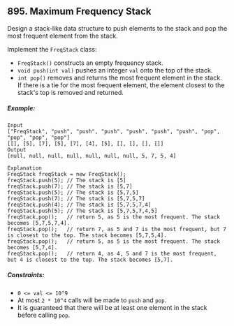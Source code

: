 ## 895. Maximum Frequency Stack

Design a stack-like data structure to push elements to the stack and pop the most frequent element from the stack.

Implement the ```FreqStack``` class:

* ```FreqStack()``` constructs an empty frequency stack.
* ```void push(int val)``` pushes an integer ```val``` onto the top of the stack.
* ```int pop()``` removes and returns the most frequent element in the stack. If there is a tie for the most frequent element, the element closest to the stack's top is removed and returned.

##### Example:
```
Input
["FreqStack", "push", "push", "push", "push", "push", "push", "pop", "pop", "pop", "pop"]
[[], [5], [7], [5], [7], [4], [5], [], [], [], []]
Output
[null, null, null, null, null, null, null, 5, 7, 5, 4]

Explanation
FreqStack freqStack = new FreqStack();
freqStack.push(5); // The stack is [5]
freqStack.push(7); // The stack is [5,7]
freqStack.push(5); // The stack is [5,7,5]
freqStack.push(7); // The stack is [5,7,5,7]
freqStack.push(4); // The stack is [5,7,5,7,4]
freqStack.push(5); // The stack is [5,7,5,7,4,5]
freqStack.pop();   // return 5, as 5 is the most frequent. The stack becomes [5,7,5,7,4].
freqStack.pop();   // return 7, as 5 and 7 is the most frequent, but 7 is closest to the top. The stack becomes [5,7,5,4].
freqStack.pop();   // return 5, as 5 is the most frequent. The stack becomes [5,7,4].
freqStack.pop();   // return 4, as 4, 5 and 7 is the most frequent, but 4 is closest to the top. The stack becomes [5,7].
```

##### Constraints:

* ```0 <= val <= 10^9```
* At most ```2 * 10^4``` calls will be made to ```push``` and ```pop```.
* It is guaranteed that there will be at least one element in the stack before calling ```pop```.